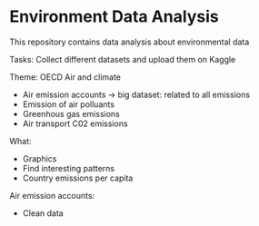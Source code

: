 # Environment Data Analysis
This repository contains data analysis about environmental data

Tasks: Collect different datasets and upload them on Kaggle

Theme:
OECD Air and climate
- Air emission accounts -> big dataset: related to all emissions
- Emission of air polluants
- Greenhous gas emissions
- Air transport C02 emissions

What:
- Graphics
- Find interesting patterns
- Country emissions per capita


Air emission accounts:
- Clean data
